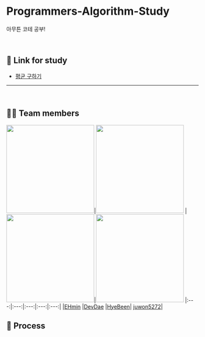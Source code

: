 # Programmers-Algorithm-Study
아무튼 코테 공부!

<br>

## 📝 Link for study 
- [평균 구하기](https://school.programmers.co.kr/learn/courses/30/lessons/12944)
- --------------------------------------------------------------------------------------------------------------------------

<br>

## 🙋‍♂️ Team members
[<img src="https://avatars.githubusercontent.com/u/75752289?v=4" width="230px;"/>](https://github.com/taemin-steve)|[<img src="https://avatars.githubusercontent.com/u/87962045?v=4" width="230px;" alt=""/>](https://github.com/DevDae) |[<img src="https://avatars.githubusercontent.com/u/86273626?v=4" width="230px" >](https://github.com/ne0n9uy)|[<img src="https://avatars.githubusercontent.com/u/98096178?v=4" width="230" >](https://github.com/juwon5272)
|:---:|:---:|:---:|:---:|:---:|
|[EHmin](https://github.com/iDolphin99) |[DevDae](https://github.com/DevDae) |[HyeBeen](https://github.com/ne0n9uy)| [juwon5272](https://github.com/juwon5272)|
<br>

## 🥕 Process
